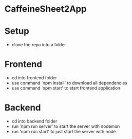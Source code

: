# CaffeineSheet2App

# Setup

- clone the repo into a folder

# Frontend

- cd into frontend folder
- use command 'npm install' to download all dependencies
- use command 'npm start' to start frontend application

# Backend

- cd into backend folder
- run 'npm run server' to start the server with nodemon
- run 'npm run start' to just start the server with node

